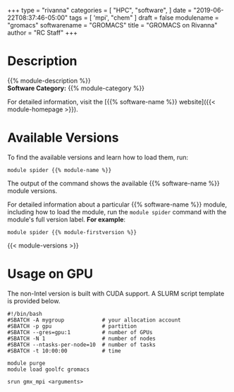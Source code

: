 +++
type = "rivanna"
categories = [
  "HPC",
  "software",
]
date = "2019-06-22T08:37:46-05:00"
tags = [
  'mpi',
  "chem"
]
draft = false
modulename = "gromacs"
softwarename = "GROMACS"
title = "GROMACS on Rivanna"
author = "RC Staff"
+++

# Description
{{% module-description %}}
<br>
**Software Category:** {{% module-category %}}

For detailed information, visit the [{{% software-name %}} website]({{< module-homepage >}}).

# Available Versions
To find the available versions and learn how to load them, run:
```
module spider {{% module-name %}}
```

The output of the command shows the available {{% software-name %}} module versions.

For detailed information about a particular {{% software-name %}} module, including how to load the module, run the `module spider` command with the module's full version label. __For example__:
```
module spider {{% module-firstversion %}}
```

{{< module-versions >}}

# Usage on GPU

The non-Intel version is built with CUDA support. A SLURM script template is provided below.

```
#!/bin/bash
#SBATCH -A mygroup            # your allocation account
#SBATCH -p gpu                # partition
#SBATCH --gres=gpu:1          # number of GPUs
#SBATCH -N 1                  # number of nodes
#SBATCH --ntasks-per-node=10  # number of tasks
#SBATCH -t 10:00:00           # time

module purge
module load goolfc gromacs

srun gmx_mpi <arguments>
```
